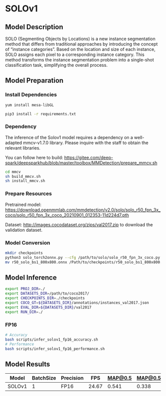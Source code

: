 # SOLOv1

## Model Description

SOLO (Segmenting Objects by Locations) is a new instance segmentation method that differs from traditional approaches by introducing the concept of “instance categories”. Based on the location and size of each instance, SOLO assigns each pixel to a corresponding instance category. This method transforms the instance segmentation problem into a single-shot classification task, simplifying the overall process.

## Model Preparation

### Install Dependencies

```bash
yum install mesa-libGL

pip3 install -r requirements.txt
```

### Dependency

The inference of the Solov1 model requires a dependency on a well-adapted mmcv-v1.7.0 library. Please inquire with the staff to obtain the relevant libraries.

You can follow here to build: https://gitee.com/deep-spark/deepsparkhub/blob/master/toolbox/MMDetection/prepare_mmcv.sh

```bash
cd mmcv
sh build_mmcv.sh
sh install_mmcv.sh
```

### Prepare Resources

Pretrained model: <https://download.openmmlab.com/mmdetection/v2.0/solo/solo_r50_fpn_3x_coco/solo_r50_fpn_3x_coco_20210901_012353-11d224d7.pth>

Dataset: <http://images.cocodataset.org/zips/val2017.zip> to download the validation dataset.

### Model Conversion

```bash
mkdir checkpoints
python3 solo_torch2onnx.py --cfg /path/to/solo/solo_r50_fpn_3x_coco.py --checkpoint /path/to/solo_r50_fpn_3x_coco_20210901_012353-11d224d7.pth --batch_size 1
mv r50_solo_bs1_800x800.onnx /Path/to/checkpoints/r50_solo_bs1_800x800.onnx
```

## Model Inference

```bash
export PROJ_DIR=./
export DATASETS_DIR=/path/to/coco2017/
export CHECKPOINTS_DIR=./checkpoints
export COCO_GT=${DATASETS_DIR}/annotations/instances_val2017.json
export EVAL_DIR=${DATASETS_DIR}/val2017
export RUN_DIR=./
```

### FP16

```bash
# Accuracy
bash scripts/infer_solov1_fp16_accuracy.sh
# Performance
bash scripts/infer_solov1_fp16_performance.sh
```

## Model Results

Model   |BatchSize  |Precision |FPS       |MAP@0.5   |MAP@0.5:0.95
--------|-----------|----------|----------|----------|------------
SOLOv1  |    1      |   FP16   | 24.67    |  0.541   | 0.338
